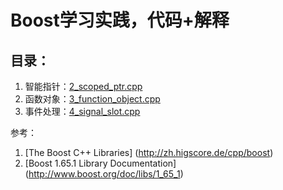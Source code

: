 # Boost学习实践，代码+解释
## 目录：
1. 智能指针：[2_scoped_ptr.cpp](./2_scoped_ptr.cpp)
2. 函数对象：[3_function_object.cpp](./3_function_object.cpp)
3. 事件处理：[4_signal_slot.cpp](./4_signal_slot.cpp)



参考：
1. [The Boost C++ Libraries] (http://zh.higscore.de/cpp/boost)   
2. [Boost 1.65.1 Library Documentation] (http://www.boost.org/doc/libs/1_65_1) 
